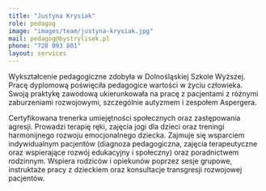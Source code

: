 ```yaml
---
title: "Justyna Krysiak"
role: pedagog
image: "images/team/justyna-krysiak.jpg"
mail: pedagog@bystrylisek.pl
phone: "728 093 801"
layout: services
---
```


Wykształcenie pedagogiczne zdobyła w Dolnośląskiej Szkole Wyższej.
Pracę dyplomową poświęciła pedagogice wartości w życiu człowieka.
Swoją praktykę zawodową ukierunkowała na pracę z pacjentami z różnymi zaburzeniami rozwojowymi, szczególnie autyzmem i zespołem Aspergera.

Certyfikowana trenerka umiejętności społecznych oraz zastępowania agresji.
Prowadzi terapię ręki, zajęcia jogi dla dzieci oraz treningi harmonijnego rozwoju emocjonalnego dziecka.
Zajmuje się wsparciem indywidualnym pacjentów (diagnoza pedagogiczna, zajęcia terapeutyczne oraz wspierające rozwój edukacyjny i społeczny) oraz poradnictwem rodzinnym.
Wspiera rodziców i opiekunów poprzez sesje grupowe, instruktaże pracy z dzieckiem oraz konsultacje transgresji rozwojowej pacjentów.
